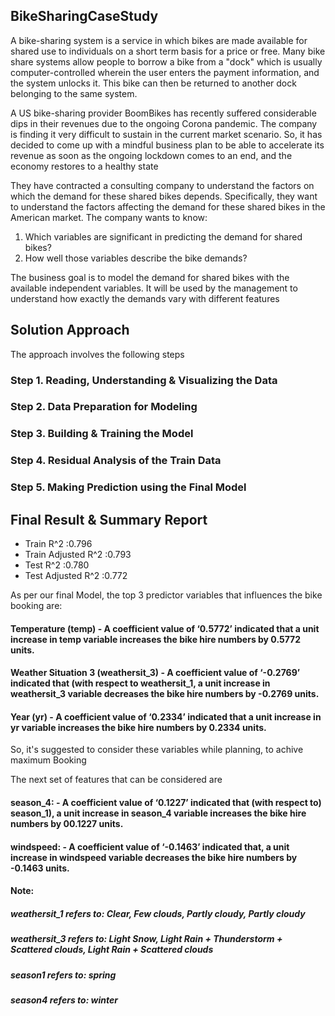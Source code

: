 ## BikeSharingCaseStudy

A bike-sharing system is a service in which bikes are made available for shared use to individuals on a short term basis for a price or free. Many bike share systems allow people to borrow a bike from a "dock" which is usually computer-controlled wherein the user enters the payment information, and the system unlocks it. This bike can then be returned to another dock belonging to the same system.

A US bike-sharing provider BoomBikes has recently suffered considerable dips in their revenues due to the ongoing Corona pandemic. The company is finding it very difficult to sustain in the current market scenario. So, it has decided to come up with a mindful business plan to be able to accelerate its revenue as soon as the ongoing lockdown comes to an end, and the economy restores to a healthy state

They have contracted a consulting company to understand the factors on which the demand for these shared bikes depends. Specifically, they want to understand the factors affecting the demand for these shared bikes in the American market. The company wants to know:

1) Which variables are significant in predicting the demand for shared bikes?
2) How well those variables describe the bike demands?

The business goal is to model the demand for shared bikes with the available independent variables. It will be used by the management to understand how exactly the demands vary with different features


## Solution Approach

The approach involves the following steps

### Step 1. Reading, Understanding & Visualizing the Data
### Step 2. Data Preparation for Modeling
### Step 3. Building & Training the Model
### Step 4. Residual Analysis of the Train Data
### Step 5. Making Prediction using the Final Model


## Final Result & Summary Report

- Train R^2 :0.796
- Train Adjusted R^2 :0.793
- Test R^2 :0.780
- Test Adjusted R^2 :0.772

As per our final Model, the top 3 predictor variables that influences the bike booking are:

#### Temperature (temp) - A coefficient value of ‘0.5772’ indicated that a unit increase in temp variable increases the bike hire numbers by 0.5772 units.
#### Weather Situation 3 (weathersit_3) - A coefficient value of ‘-0.2769’ indicated that (with respect to weathersit_1, a unit increase in weathersit_3 variable decreases the bike hire numbers by -0.2769 units.
#### Year (yr) - A coefficient value of ‘0.2334’ indicated that a unit increase in yr variable increases the bike hire numbers by 0.2334 units.
So, it's suggested to consider these variables while planning, to achive maximum Booking

The next set of features that can be considered are

#### season_4: - A coefficient value of ‘0.1227’ indicated that (with respect to) season_1), a unit increase in season_4 variable increases the bike hire numbers by 00.1227 units.
#### windspeed: - A coefficient value of ‘-0.1463’ indicated that, a unit increase in windspeed variable decreases the bike hire numbers by -0.1463 units.

#### Note:

##### weathersit_1 refers to: Clear, Few clouds, Partly cloudy, Partly cloudy
##### weathersit_3 refers to: Light Snow, Light Rain + Thunderstorm + Scattered clouds, Light Rain + Scattered clouds
##### season1 refers to: spring
##### season4 refers to: winter
